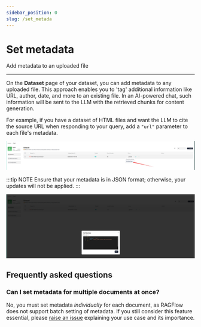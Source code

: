 ```yaml
---
sidebar_position: 0
slug: /set_metada
---
```


# Set metadata

Add metadata to an uploaded file

---

On the **Dataset** page of your dataset, you can add metadata to any uploaded file. This approach enables you to 'tag' additional information like URL, author, date, and more to an existing file. In an AI-powered chat, such information will be sent to the LLM with the retrieved chunks for content generation.

For example, if you have a dataset of HTML files and want the LLM to cite the source URL when responding to your query, add a `"url"` parameter to each file's metadata.

![Set metadata](https://raw.githubusercontent.com/infiniflow/ragflow-docs/main/images/set_metadata.jpg)

:::tip NOTE
Ensure that your metadata is in JSON format; otherwise, your updates will not be applied.
:::

![Input metadata](https://raw.githubusercontent.com/infiniflow/ragflow-docs/main/images/input_metadata.jpg)

## Frequently asked questions

### Can I set metadata for multiple documents at once?

No, you must set metadata *individually* for each document, as RAGFlow does not support batch setting of metadata. If you still consider this feature essential, please [raise an issue](https://github.com/infiniflow/ragflow/issues) explaining your use case and its importance.
